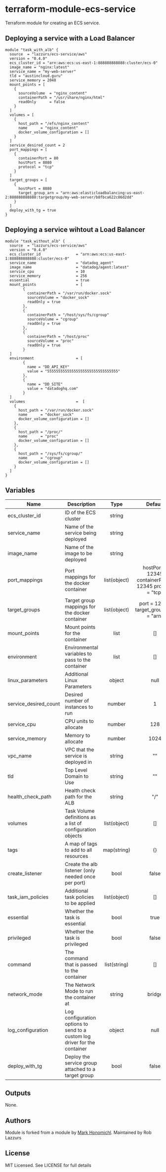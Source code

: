 # terraform-module-ecs-service
Terraform module for creating an ECS service.

## Deploying a service with a Load Balancer
```hcl
module "task_with_alb" {
  source  = "lazzurs/ecs-service/aws"
  version = "0.4.0"
  ecs_cluster_id = "arn:aws:ecs:us-east-1:888888888888:cluster/ecs-0"
  image_name = "nginx:latest"
  service_name = "my-web-server"
  tld = "austincloud.guru"
  service_memory = 2048
  mount_points = [
    {
      sourceVolume  = "nginx_content"
      containerPath = "/usr/share/nginx/html"
      readOnly      = false
    }
  ]
  volumes = [
    {
      host_path = "/efs/nginx_content"
      name      = "nginx_content"
      docker_volume_configuration = []
    }
  ]
  service_desired_count = 2
  port_mappings = [
    {
      containerPort = 80
      hostPort = 8080
      protocol = "tcp"
    }
  ]
  target_groups = [
    {
      hostPort = 8080
      target_group_arn = "arn:aws:elasticloadbalancing:us-east-2:888888888888:targetgroup/my-web-server/b8fbca622c86d2dd"
    }
  ]
  deploy_with_tg = true
}

```

## Deploying a service wihtout a Load Balancer
```hcl
module "task_without_alb" {
  source  = "lazzurs/ecs-service/aws"
  version = "0.4.0"  
  ecs_cluster_id                = "arn:aws:ecs:us-east-1:888888888888:cluster/ecs-0"
  service_name                  = "datadog_agent"
  image_name                    = "datadog/agent:latest"
  service_cpu                   = 10
  service_memory                = 256
  essential                     = true
  mount_points                  = [
        {
          containerPath = "/var/run/docker.sock"
          sourceVolume = "docker_sock"
          readOnly = true
        },
        {
          containerPath = "/host/sys/fs/cgroup"
          sourceVolume = "cgroup"
          readOnly = true
        },
        {
          containerPath = "/host/proc"
          sourceVolume = "proc"
          readOnly = true
        }
  ]
  environment                   = [
        {
          name = "DD_API_KEY"
          value = "55555555555555555555555555555555"
        },
        {
          name = "DD_SITE"
          value = "datadoghq.com"
        }
  ]
  volumes                       =  [
    {
      host_path = "/var/run/docker.sock"
      name      = "docker_sock"
      docker_volume_configuration = []
    },
    {
      host_path = "/proc/"
      name      = "proc"
      docker_volume_configuration = []
    },
    {
      host_path = "/sys/fs/cgroup/"
      name      = "cgroup"
      docker_volume_configuration = []
    }
  ]
}
```

## Variables
| Name | Description | Type | Default | Required |
|------|-------------|:----:|:-----:|:-----:|
| ecs_cluster_id | ID of the ECS cluster | string | | yes |
| service_name | Name of the service being deployed | string | | yes |
| image_name | Name of the image to be deployed | string | | yes |
| port_mappings | Port mappings for the docker container | list(object) | hostPort = 12345 containerPort = 12345 protocol = "tcp" | no |
| target_groups | Target group mappings for the docker container | list(object) | port = 12345 target_group_arn = "arn" | no |
| mount_points | Mount points for the container | list | [] | no |
| environment | Environmental variables to pass to the container | list | [] | no | 
| linux_parameters | Additional Linux Parameters | object | null | no |
| service_desired_count | Desired number of instances to run | number | 1 | no |
| service_cpu | CPU units to allocate | number | 128 | no |
| service_memory | Memory to allocate | number | 1024 | no |
| vpc_name | VPC that the service is deployed in | string |  "" | no |
| tld | Top Level Domain to Use | string | "" | no |
| health_check_path | Health check path for the ALB | string | "/" | no |
| volumes | Task Volume definitions as a list of configuration objects | list(object) | [] | no|
| tags | A map of tags to add to all resources | map(string) | {} | no |
| create_listener | Create the alb listener (only needed once per port) | bool | false | no |
| task_iam_policies | Additional task policies to be applied | list(object) | [] | no |
| essential | Whether the task is essential | bool | true | no |
| privileged | Whether the task is privileged | bool | false | no |
| command | The command that is passed to the container | list(string) | [] | no |
| network_mode | The Network Mode to run the container at | string | bridge | no | 
| log_configuration | Log configuration options to send to a custom log driver for the container | object | null | no |
| deploy_with_tg | Deploy the service group attached to a target group | bool | false | no |


## Outputs

None.

## Authors
Module is forked from a module by [Mark Honomichl](https://github.com/austincloudguru).
Maintained by Rob Lazzurs

## License
MIT Licensed.  See LICENSE for full details

